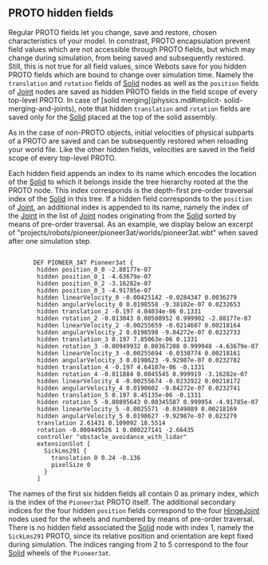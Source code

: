 ## PROTO hidden fields

Regular PROTO fields let you change, save and restore, chosen characteristics of
your model. In constrast, PROTO encapsulation prevent field values which are not
accessible through PROTO fields, but which may change during simulation, from
being saved and subsequently restored. Still, this is not true for all field
values, since Webots save for you hidden PROTO fields which are bound to change
over simulation time. Namely the `translation` and `rotation` fields of
[Solid](solid.md#solid) nodes as well as the `position` fields of
[Joint](joint.md#joint) nodes are saved as hidden PROTO fields in the field
scope of every top-level PROTO. In case of [solid merging](physics.md#implicit-
solid-merging-and-joints), note that hidden `translation` and `rotation` fields
are saved only for the [Solid](solid.md#solid) placed at the top of the solid
assembly.

As in the case of non-PROTO objects, initial velocities of physical subparts of
a PROTO are saved and can be subsequently restored when reloading your world
file. Like the other hidden fields, velocities are saved in the field scope of
every top-level PROTO.

Each hidden field appends an index to its name which encodes the location of the
[Solid](solid.md#solid) to which it belongs inside the tree hierarchy rooted at
the the PROTO node. This index corresponds is the depth-first pre-order
traversal index of the [Solid](solid.md#solid) in this tree. If a hidden field
corresponds to the `position` of [Joint](joint.md#joint), an additional index is
appended to its name, namely the index of the [Joint](joint.md#joint) in the
list of [Joint](joint.md#joint) nodes originating from the
[Solid](solid.md#solid) sorted by means of pre-order traversal. As an example,
we display below an excerpt of
"projects/robots/pioneer/pioneer3at/worlds/pioneer3at.wbt" when saved after one
simulation step.

```

       DEF PIONEER_3AT Pioneer3at {
        hidden position_0_0 -2.88177e-07
        hidden position_0_1 -4.63679e-07
        hidden position_0_2 -3.16282e-07
        hidden position_0_3 -4.91785e-07
        hidden linearVelocity_0 -0.00425142 -0.0284347 0.0036279
        hidden angularVelocity_0 0.0198558 -9.38102e-07 0.0232653
        hidden translation_2 -0.197 4.04034e-06 0.1331
        hidden rotation_2 -0.013043 0.00500952 0.999902 -2.88177e-07
        hidden linearVelocity_2 -0.00255659 -0.0214607 0.00218164
        hidden angularVelocity_2 0.0198598 -9.84272e-07 0.0232733
        hidden translation_3 0.197 7.85063e-06 0.1331
        hidden rotation_3 -0.00949932 0.00367208 0.999948 -4.63679e-07
        hidden linearVelocity_3 -0.00255694 -0.0330774 0.00218161
        hidden angularVelocity_3 0.0198623 -9.92987e-07 0.0232782
        hidden translation_4 -0.197 4.64107e-06 -0.1331
        hidden rotation_4 -0.011884 0.0045545 0.999919 -3.16282e-07
        hidden linearVelocity_4 -0.00255674 -0.0232922 0.00218172
        hidden angularVelocity_4 0.0198602 -9.84272e-07 0.0232741
        hidden translation_5 0.197 8.45135e-06 -0.1331
        hidden rotation_5 -0.00895643 0.00345587 0.999954 -4.91785e-07
        hidden linearVelocity_5 -0.0025571 -0.0349089 0.00218169
        hidden angularVelocity_5 0.0198627 -9.92987e-07 0.023279
        translation 2.61431 0.109092 18.5514
        rotation -0.000449526 1 0.000227141 -2.66435
        controller "obstacle_avoidance_with_lidar"
        extensionSlot [
          SickLms291 {
            translation 0 0.24 -0.136
            pixelSize 0
          }
        ]
```

The names of the first six hidden fields all contain 0 as primary index, which
is the index of the `Pioneer3at` PROTO itself. The additional secondary indices
for the four hidden `position` fields correspond to the four
[HingeJoint](hingejoint.md#hingejoint) nodes used for the wheels and numbered by
means of pre-order traversal. There is no hidden field associated the
[Solid](solid.md#solid) node with index 1, namely the `SickLms291` PROTO, since
its relative position and orientation are kept fixed during simulation. The
indices ranging from 2 to 5 correspond to the four [Solid](solid.md#solid)
wheels of the `Pioneer3at`.

